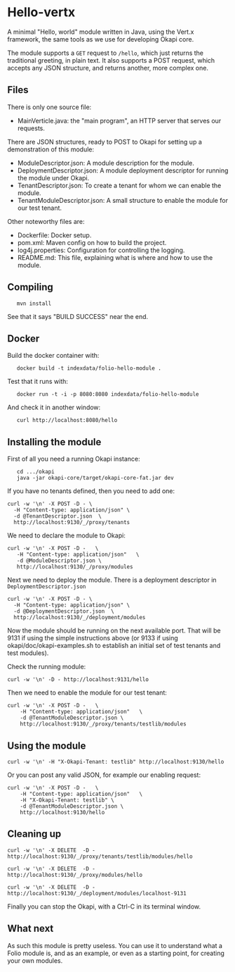 # Hello-vertx

A minimal "Hello, world" module written in Java, using the Vert.x framework,
the same tools as we use for developing Okapi core.

The module supports a `GET` request to `/hello`, which just returns the
traditional greeting, in plain text. It also supports a POST request,
which accepts any JSON structure, and returns another, more complex one.

## Files

There is only one source file:

 - MainVerticle.java: the "main program", an HTTP server that serves
   our requests.

There are JSON structures, ready to POST to Okapi for setting up a demonstration
of this module:

 - ModuleDescriptor.json: A module description for the module.
 - DeploymentDescriptor.json: A module deployment descriptor for running the module under Okapi.
 - TenantDescriptor.json: To create a tenant for whom we can enable the module.
 - TenantModuleDescriptor.json: A small structure to enable the module for our test tenant.

Other noteworthy files are:

 - Dockerfile: Docker setup.
 - pom.xml: Maven config on how to build the project.
 - log4j.properties: Configuration for controlling the logging.
 - README.md: This file, explaining what is where and how to use the module.

## Compiling

```
   mvn install
```

See that it says "BUILD SUCCESS" near the end.

## Docker

Build the docker container with:

```
   docker build -t indexdata/folio-hello-module .
```

Test that it runs with:

```
   docker run -t -i -p 8080:8080 indexdata/folio-hello-module
```

And check it in another window:

```
   curl http://localhost:8080/hello
```

## Installing the module

First of all you need a running Okapi instance:

```
   cd .../okapi
   java -jar okapi-core/target/okapi-core-fat.jar dev
```

If you have no tenants defined, then you need to add one:

```
curl -w '\n' -X POST -D - \
  -H "Content-type: application/json" \
  -d @TenantDescriptor.json  \
  http://localhost:9130/_/proxy/tenants
```

We need to declare the module to Okapi:

```
curl -w '\n' -X POST -D -   \
   -H "Content-type: application/json"   \
   -d @ModuleDescriptor.json \
   http://localhost:9130/_/proxy/modules
```


Next we need to deploy the module. There is a deployment descriptor in `DeploymentDescriptor.json`

```
curl -w '\n' -X POST -D - \
  -H "Content-type: application/json" \
  -d @DeploymentDescriptor.json  \
  http://localhost:9130/_/deployment/modules
```

Now the module should be running on the next available port.
That will be 9131 if using the simple instructions above (or 9133 if using
okapi/doc/okapi-examples.sh to establish an initial set of test tenants and
test modules).

Check the running module:

```
curl -w '\n' -D - http://localhost:9131/hello
```


Then we need to enable the module for our test tenant:

```
curl -w '\n' -X POST -D -   \
    -H "Content-type: application/json"   \
    -d @TenantModuleDescriptor.json \
    http://localhost:9130/_/proxy/tenants/testlib/modules
```

## Using the module

```
curl -w '\n' -H "X-Okapi-Tenant: testlib" http://localhost:9130/hello
```

Or you can post any valid JSON, for example our enabling request:

```
curl -w '\n' -X POST -D -   \
    -H "Content-type: application/json"   \
    -H "X-Okapi-Tenant: testlib" \
    -d @TenantModuleDescriptor.json \
    http://localhost:9130/hello
```

## Cleaning up

```
curl -w '\n' -X DELETE  -D -    http://localhost:9130/_/proxy/tenants/testlib/modules/hello

curl -w '\n' -X DELETE  -D -    http://localhost:9130/_/proxy/modules/hello

curl -w '\n' -X DELETE  -D -    http://localhost:9130/_/deployment/modules/localhost-9131
```

Finally you can stop the Okapi, with a Ctrl-C in its terminal window.


## What next

As such this module is pretty useless. You can use it to understand what a Folio
module is, and as an example, or even as a starting point, for creating your own
modules.
